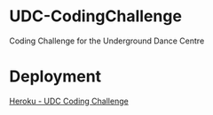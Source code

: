 # UDC-CodingChallenge
Coding Challenge for the Underground Dance Centre

# Deployment

[Heroku - UDC Coding Challenge](https://udc-codingchallenge.herokuapp.com/)


